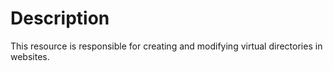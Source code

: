 # Description

This resource is responsible for creating and modifying virtual directories in websites.
